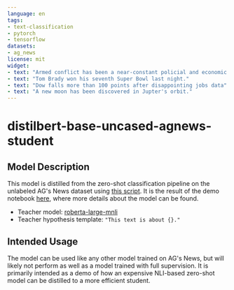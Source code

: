 ```yaml
---
language: en
tags:
- text-classification
- pytorch
- tensorflow
datasets:
- ag_news
license: mit
widget:
- text: "Armed conflict has been a near-constant policial and economic burden."
- text: "Tom Brady won his seventh Super Bowl last night."
- text: "Dow falls more than 100 points after disappointing jobs data"
- text: "A new moon has been discovered in Jupter's orbit."
---
```


# distilbert-base-uncased-agnews-student

## Model Description

This model is distilled from the zero-shot classification pipeline on the unlabeled AG's News dataset using [this
script](https://github.com/huggingface/transformers/tree/master/examples/research_projects/zero-shot-distillation).
It is the result of the demo notebook
[here](https://colab.research.google.com/drive/1mjBjd0cR8G57ZpsnFCS3ngGyo5nCa9ya?usp=sharing), where more details
about the model can be found.

- Teacher model: [roberta-large-mnli](https://huggingface.co/roberta-large-mnli)
- Teacher hypothesis template: `"This text is about {}."`

## Intended Usage

The model can be used like any other model trained on AG's News, but will likely not perform as well as a model
trained with full supervision. It is primarily intended as a demo of how an expensive NLI-based zero-shot model
can be distilled to a more efficient student.
